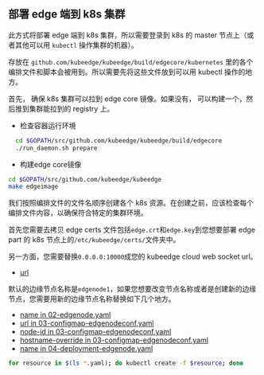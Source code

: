 ## 部署 edge 端到 k8s 集群

此方式将部署 edge 端到 k8s 集群，所以需要登录到 k8s 的 master 节点上（或者其他可以用 `kubectl` 操作集群的机器）。

存放在 `github.com/kubeedge/kubeedge/build/edgecore/kubernetes` 里的各个编排文件和脚本会被用到。所以需要先将这些文件放到可以用 kubectl 操作的地方。

首先， 确保 k8s 集群可以拉到 edge core 镜像。如果没有， 可以构建一个，然后推到集群能拉到的 registry 上。

- 检查容器运行环境

```bash
  cd $GOPATH/src/github.com/kubeedge/kubeedge/build/edgecore
  ./run_daemon.sh prepare
```

- 构建edge core镜像

```bash
cd $GOPATH/src/github.com/kubeedge/kubeedge
make edgeimage
```

我们按照编排文件的文件名顺序创建各个 k8s 资源。在创建之前，应该检查每个编排文件内容，以确保符合特定的集群环境。

首先您需要去拷贝 edge certs 文件包括`edge.crt`和`edge.key`到您想要部署 edge part 的 k8s 节点上的`/etc/kubeedge/certs/`文件夹中。

另一方面，您需要替换`0.0.0.0:10000`成您的 kubeedge cloud web socket url。
* [url](03-configmap-edgenodeconf.yaml#L20)

默认的边缘节点名称是`edgenode1`，如果您想要改变节点名称或者是创建新的边缘节点，您需要用新的边缘节点名称替换如下几个地方。
* [name in 02-edgenode.yaml](02-edgenode.yaml#L4)
* [url in 03-configmap-edgenodeconf.yaml](03-configmap-edgenodeconf.yaml#L20)
* [node-id in 03-configmap-edgenodeconf.yaml](03-configmap-edgenodeconf.yaml#L33)
* [hostname-override in 03-configmap-edgenodeconf.yaml](03-configmap-edgenodeconf.yaml#L36)
* [name in 04-deployment-edgenode.yaml](04-deployment-edgenode.yaml#L4)

```bash
for resource in $(ls *.yaml); do kubectl create -f $resource; done
```

